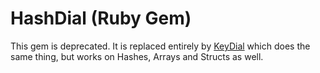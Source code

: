 # HashDial (Ruby Gem)

This gem is deprecated. It is replaced entirely by [KeyDial](https://github.com/ConvincibleMedia/ruby-gem-key_dial) which does the same thing, but works on Hashes, Arrays and Structs as well.
